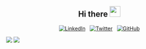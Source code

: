 <div align="center">

## Hi there <img src="https://raw.githubusercontent.com/TheDudeThatCode/TheDudeThatCode/master/Assets/Hi.gif" width="29px">

<a href="https://www.linkedin.com/in/r%C3%A9gis-antignac-4b0349108" target="_blank"><img src="https://img.shields.io/badge/LinkedIn-%233167C9.svg?&style=flat&logo=linkedin&logoColor=white" alt="LinkedIn"></a> &nbsp;
<a href="https://twitter.com/Antignac_Regis" target="_blank"><img src="https://img.shields.io/badge/Twitter-%231976F5.svg?&style=flat&logo=twitter&logoColor=white" alt="Twitter"></a> &nbsp; 
<a href="https://github.com/Rantignac"><img src="https://img.shields.io/github/followers/Rantignac.svg?label=GitHub&style=social" alt="GitHub"></a>  

</div>

![](https://github-readme-stats.vercel.app/api?username=rantignac&show_icons=true&theme=tokyonight&line_height=27)
![](https://github-readme-stats.vercel.app/api/top-langs/?username=rantignac&hide=css,java,html&theme=tokyonight)

## 
